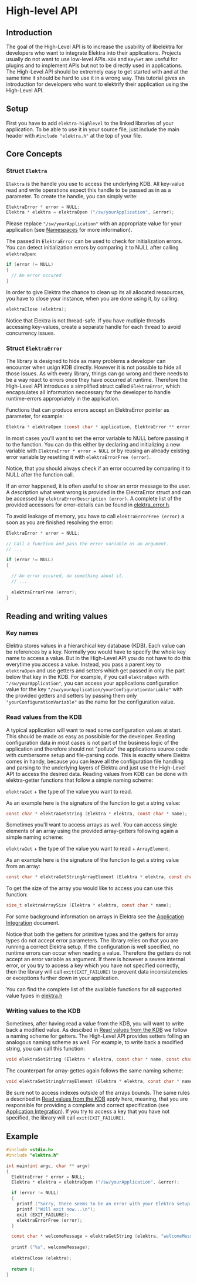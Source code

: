 
# High-level API

## Introduction

The goal of the High-Level API is to increase the usability of libelektra for developers who want to integrate Elektra into their applications. Projects usually do not want to use low-level APIs. `KDB` and `KeySet` are useful for plugins and to implement APIs but not to be directly used in applications. The High-Level API should be extremely easy to get started with and at the same time it should be hard to use it in a wrong way. This tutorial gives an introduction for developers who want to elektrify their application using the High-Level API.

## Setup

First you have to add `elektra-highlevel` to the linked libraries of your application. To be able to use it in your source file, just include the main header with `#include "elektra.h"` at the top of your file.

## Core Concepts

### Struct `Elektra`
`Elektra` is the handle you use to access the underlying KDB. All key-value read and write operations expect this handle to be passed as in as a parameter. To create the handle, you can simply write:

```c
ElektraError * error = NULL;
Elektra * elektra = elektraOpen ("/sw/yourApplication", &error);
```

Please replace `"/sw/yourApplication"` with an appropriate value for your application (see [Namespaces](libelektra/doc/tutorials/namespaces.md) for more information).

The passed in `ElektraError` can be used to check for initialization errors. You can detect initialization errors by comparing it to NULL after calling `elektraOpen`:

```c
if (error != NULL) 
{
  // An error occured
}
```

In order to give Elektra the chance to clean up its all allocated ressources, you have to close your instance, when you are done using it, by calling:

```c
elektraClose (elektra);
```

Notice that Elektra is not thread-safe. If you have mutliple threads accessing key-values, create a separate handle for each thread to avoid concurrency issues.

### Struct `ElektraError`
The library is designed to hide as many problems a developer can encounter when usign KDB directly. However it is not possible to hide all those issues. As with every library, things can go wrong and there needs to be a way react to errors once they have occurred at runtime. Therefore the High-Level API introduces a simplified struct called `ElektraError`, which encapsulates all information neccessary for the developer to handle runtime-errors appropriately in the application.

Functions that can produce errors accept an ElektraError pointer as parameter, for example:

```c
Elektra * elektraOpen (const char * application, ElektraError ** error);
```

In most cases you'll want to set the error variable to NULL before passing it to the function. You can do this either by declaring and initializing a new variable with `ElektraError * error = NULL` or by reusing an already existing error variable by resetting it with `elektraErrorFree (error)`. 

Notice, that you should always check if an error occurred by comparing it to NULL after the function call. 

If an error happened, it is often useful to show an error message to the user. A description what went wrong is provided in the ElektraError struct and can be accessed by `elektraErrorDescription (error)`. A complete list of the provided accessors for error-details can be found in [elektra_error.h](libelektra/libs/highlevel/elektra_error.h).

To avoid leakage of memory, you have to call `elektraErrorFree (error)` a soon as you are finished resolving the error:

```c
ElektraError * error = NULL;

// Call a function and pass the error variable as an argument.
// ...

if (error != NULL)
{

  // An error occured, do something about it.
  // ...
  
  elektraErrorFree (error);
}
```

## Reading and writing values

### Key names
Elektra stores values in a hierarchical key database (KDB). Each value can be references by a key. Normally you would have to specify the whole key name to access a value. But in the High-Level API you do not have to do this everytime you access a value. Instead, you pass a parent key to `elektraOpen` and use getters and setters which get passed in only the part below that key in the KDB. For example, if you call `elektraOpen` with `"/sw/yourApplication"`, you can access your applications configuration value for the key `"/sw/yourApplication/yourConfigurationVariable"` with the provided getters and setters by passing them only `"yourConfigurationVariable"` as the name for the configuration value.

### Read values from the KDB
A typical application will want to read some configuration values at start. This should be made as easy as possibible for the developer. Reading configuration data in most cases is not part of the business logic of the application and therefore should not "pollute" the applications source code with cumbersome setup and file-parsing code. This is exactly where Elektra comes in handy, because you can leave all the configuration file handling and parsing to the underlying layers of Elektra and just use the High-Level API to access the desired data. Reading values from KDB can be done with elektra-getter functions that follow a simple naming scheme: 

`elektraGet` + the type of the value you want to read.

As an example here is the signature of the function to get a string value:

```c
const char * elektraGetString (Elektra * elektra, const char * name);
```

Sometimes you'll want to access arrays as well. You can access single elements of an array using the provided array-getters following again a simple naming scheme: 

`elektraGet` + the type of the value you want to read + `ArrayElement`.

As an example here is the signature of the function to get a string value from an array:

```c
const char * elektraGetStringArrayElement (Elektra * elektra, const char * name, size_t index);
```

To get the size of the array you would like to access you can use this function:

```c
size_t elektraArraySize (Elektra * elektra, const char * name);
```

For some background information on arrays in Elektra see the [Application Integration](doc/tutorials/application-integration.md) document.

Notice that both the getters for primitive types and the getters for array types do not accept error parameters. The library relies on that you are running a correct Elektra setup. If the configuration is well specified, no runtime errors can occur when reading a value. Therefore the getters do not accept an error variable as argument. If there is however a severe internal error, or you try to access a key which you have not specified correctly, then the library will call `exit(EXIT_FAILURE)` to prevent data inconsistencies or exceptions further down in your application.

You can find the complete list of the available functions for all supported value types in [elektra.h](libelektra/libs/highlevel/elektra.h)

### Writing values to the KDB

Sometimes, after having read a value from the KDB, you will want to write back a modified value. As descibed in [Read values from the KDB](#read-values-from-the-kdb) we follow a naming scheme for getters. The High-Level API provides setters folling an analogous naming scheme as well. For example, to write back a modified string, you can call this function:

```c
void elektraSetString (Elektra * elektra, const char * name, const char * value);
```

The counterpart for array-gettes again follows the same naming scheme:

```c
void elektraSetStringArrayElement (Elektra * elektra, const char * name, const char * value, size_t index);
```

Be sure not to access indexes outside of the arrays bounds. The same rules a described in [Read values from the KDB](#read-values-from-the-kdb) apply here, meaning, that you are responsible for providing a complete and correct specification (see [Application Integration](doc/tutorials/application-integration.md)). If you try to access a key that you have not specified, the library will call `exit(EXIT_FAILURE)`.

## Example
```c
#include <stdio.h>
#include "elektra.h"

int main(int argc, char ** argv)
{
  ElektraError * error = NULL;
  Elektra * elektra = elektraOpen ("/sw/yourApplication", &error);

  if (error != NULL) 
  {
    printf ("Sorry, there seems to be an error with your Elektra setup: %s\n", elektraErrorDescription (error));
    printf ("Will exit now...\n");
    exit (EXIT_FAILURE);
    elektraErrorFree (error);
  }

  const char * welcomeMessage = elektraGetString (elektra, "welcomeMessage");
  
  printf ("%s", welcomeMessage);
  
  elektraClose (elektra);
  
  return 0;
}
```
